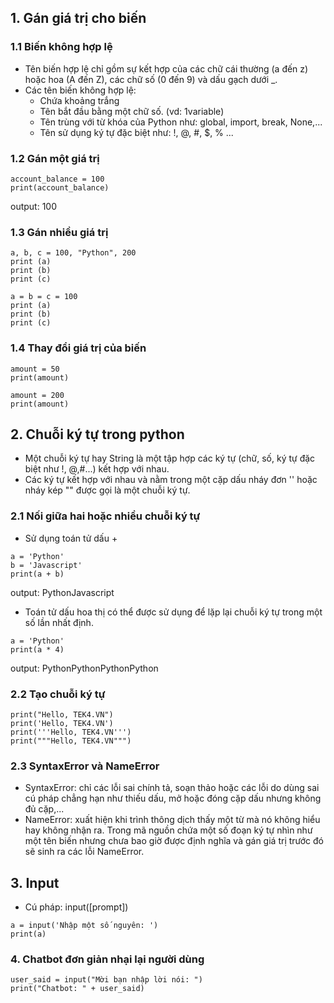 ## 1. Gán giá trị cho biến
### 1.1 Biến không hợp lệ
- Tên biến hợp lệ chỉ gồm sự kết hợp của các chữ cái thường (a đến z) hoặc hoa (A đến Z), các chữ số (0 đến 9) và dấu gạch dưới _.
- Các tên biến không hợp lệ:
  + Chứa khoảng trắng
  + Tên bắt đầu bằng một chữ số. (vd: 1variable)
  + Tên trùng với từ khóa của Python như: global, import, break, None,...
  + Tên sử dụng ký tự đặc biệt như: !, @, #, $, % ...
### 1.2 Gán một giá trị
```
account_balance = 100
print(account_balance)
```
output: 100
### 1.3 Gán nhiều giá trị
```
a, b, c = 100, "Python", 200
print (a)
print (b)
print (c)
```
```
a = b = c = 100
print (a)
print (b)
print (c)
```
### 1.4 Thay đổi giá trị của biến
```
amount = 50
print(amount)

amount = 200
print(amount)
```
## 2. Chuỗi ký tự trong python
- Một chuỗi ký tự hay String là một tập hợp các ký tự (chữ, số, ký tự đặc biệt như !, @,#...) kết hợp với nhau.
- Các ký tự kết hợp với nhau và nằm trong một cặp dấu nháy đơn '' hoặc nháy kép "" được gọi là một chuỗi ký tự.

### 2.1 Nối giữa hai hoặc nhiều chuỗi ký tự
- Sử dụng toán tử dấu +
```
a = 'Python'
b = 'Javascript'
print(a + b)
```
output: PythonJavascript

- Toán tử dấu hoa thị có thể được sử dụng để lặp lại chuỗi ký tự trong một số lần nhất định.
```
a = 'Python'
print(a * 4)
```
output: PythonPythonPythonPython

### 2.2 Tạo chuỗi ký tự
```
print("Hello, TEK4.VN")
print('Hello, TEK4.VN')
print('''Hello, TEK4.VN''')
print("""Hello, TEK4.VN""")
```

### 2.3 SyntaxError và NameError
- SyntaxError: chỉ các lỗi sai chính tả, soạn thảo hoặc các lỗi do dùng sai cú pháp chẳng hạn như thiếu dấu, mở hoặc đóng cặp dấu nhưng không đủ cặp,...
- NameError: xuất hiện khi trình thông dịch thấy một từ mà nó không hiểu hay không nhận ra. Trong mã nguồn chứa một số đoạn ký tự nhìn như một tên biến nhưng chưa bao giờ được định nghĩa và gán giá trị trước đó sẽ sinh ra các lỗi NameError.

## 3. Input
- Cú pháp: input([prompt])
```
a = input('Nhập một số nguyên: ')
print(a)
```
### 4. Chatbot đơn giản nhại lại người dùng
```
user_said = input("Mời bạn nhập lời nói: ")
print("Chatbot: " + user_said)
```
